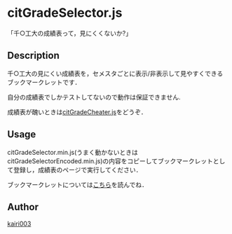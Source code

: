 citGradeSelector.js
====

「千○工大の成績表って，見にくくないか?」

## Description
千○工大の見にくい成績表を，セメスタごとに表示/非表示して見やすくできるブックマークレットです．

自分の成績表でしかテストしてないので動作は保証できません.


成績表が醜いときは[citGradeCheater.js](https://github.com/kairi003/cit_grade_cheater)をどうぞ．

## Usage
citGradeSelector.min.js(うまく動かないときはcitGradeSelectorEncoded.min.js)の内容をコピーしてブックマークレットとして登録し，成績表のページで実行してください．


ブックマークレットについては[こちら](https://qiita.com/aqril_1132/items/b5f9040ccb8cbc705d04)を読んでね．


## Author

[kairi003](https://github.com/kairi003)